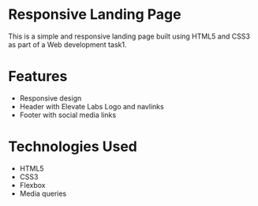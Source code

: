 # Responsive Landing Page 
This is a simple and responsive landing page built using HTML5 and CSS3 as part of a Web development task1.

# Features
- Responsive design
- Header with Elevate Labs Logo and navlinks
- Footer with social media links

# Technologies Used
- HTML5
- CSS3
- Flexbox
- Media queries
